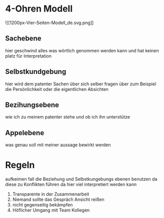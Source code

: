 # 4-Ohren Modell 

![[1200px-Vier-Seiten-Modell_de.svg.png]]

## Sachebene 
hier geschwind alles was wörtlich genommen werden kann und hat keinen platz für Interpretation 

## Selbstkundgebung 
hier wird dem patenter Sachen über sich selber fragen über zum Beispiel die Persönlichkeit oder die eigentlichen Absichten

## Bezihungsebene 
wie ich zu meinem patenter stehe und ob ich ihn unterstütze 

## Appelebene 
was genau soll mit meiner aussage bewirkt werden




# Regeln

aufkeimen fall die Beziehung und Selbstkungebungs ebenen benutzen da diese zu Konflikten führen da hier viel interpretiert werden kann 

1. Transparente in der Zusammenarbeit  
2. Niemand sollte das Gespräch Ansicht reißen 
3. nicht gegenseitig bekämpfen 
4. Höflicher Umgang mit Team Kollegen